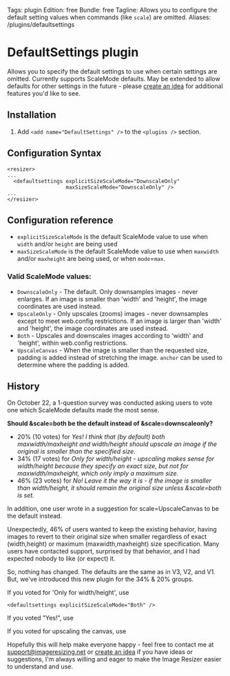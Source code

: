 Tags: plugin
Edition: free
Bundle: free
Tagline: Allows you to configure the default setting values when commands (like `scale`) are omitted.
Aliases: /plugins/defaultsettings

# DefaultSettings plugin

Allows you to specify the default settings to use when certain settings are omitted. Currently supports ScaleMode defaults. May be extended to allow defaults for other settings in the future - please [create an idea](http://resizer.uservoice.com) for additional features you'd like to see.


## Installation

1. Add `<add name="DefaultSettings" />` to the `<plugins />` section.

## Configuration Syntax

    <resizer>
    ...
      <defaultsettings explicitSizeScaleMode="DownscaleOnly" 
                       maxSizeScaleMode="DownscaleOnly" />
    ...
    </resizer>

## Configuration reference

* `explicitSizeScaleMode` is the default ScaleMode value to use when `width` and/or `height` are being used
* `maxSizeScaleMode` is the default ScaleMode value to use when `maxwidth` and/or `maxheight` are being used, or when `mode`=`max`.

### Valid ScaleMode values:

* `DownscaleOnly` - The default. Only downsamples images - never enlarges. If an image is smaller than 'width' and 'height', the image coordinates are used instead.
* `UpscaleOnly` - Only upscales (zooms) images - never downsamples except to meet web.config restrictions. If an image is larger than 'width' and 'height', the image coordinates are used instead.
* `Both` -  Upscales and downscales images according to 'width' and 'height', within web.config restrictions.
* `UpscaleCanvas` - When the image is smaller than the requested size, padding is added instead of stretching the image. `anchor` can be used to determine where the padding is added.


## History

On October 22, a 1-question survey was conducted asking users to vote one which ScaleMode defaults made the most sense.

**Should &scale=both be the default instead of &scale=downscaleonly?**

* 20% (10 votes) for *Yes! I think that (by default) both maxwidth/maxheight and width/height should upscale an image if the original is smaller than the specified size.*
* 34% (17 votes) for *Only for width/height - upscaling makes sense for width/height because they specify an exact size, but not for maxwidth/maxheight, which only imply a maximum size.*
* 46% (23 votes) for *No! Leave it the way it is - if the image is smaller than width/height, it should remain the original size unless &scale=both is set.*

In addition, one user wrote in a suggestion for scale=UpscaleCanvas to be the default instead.

Unexpectedly, 46% of users wanted to keep the existing behavior, having images to revert to their original size when smaller regardless of exact (width,height) or maximum (maxwidth,maxheight) size specification. Many users have contacted support, surprised by that behavior, and I had expected nobody to like (or expect) it.

So, nothing has changed. The defaults are the same as in V3, V2, and V1. But, we've introduced this new plugin for the 34% & 20% groups. 

If you voted for 'Only for width/height', use

    <defaultsettings explicitSizeScaleMode="Both" />

If you voted "Yes!", use

   <defaultsettings explicitSizeScaleMode="Both" maxSizeScaleMode="Both" />

If you voted for upscaling the canvas, use

   <defaultsettings explicitSizeScaleMode="UpscaleCanvas" maxSizeScaleMode="UpscaleCanvas" />
  

Hopefully this will help make everyone happy - feel free to contact me at support@imageresizing.net or [create an idea](http://resizer.uservoice.com) if you have ideas or suggestions, I'm always willing and eager to make the Image Resizer easier to understand and use.

